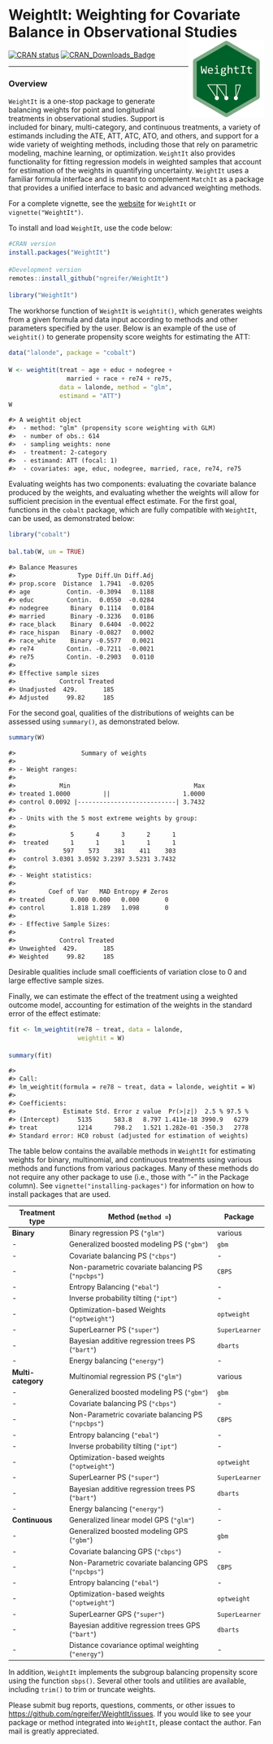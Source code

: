 
<!-- README.md is generated from README.Rmd. Please edit that file -->

# WeightIt: Weighting for Covariate Balance in Observational Studies <img src="man/figures/logo.png" align="right" width="150"/>

<!-- badges: start -->

[![CRAN
status](https://www.r-pkg.org/badges/version/WeightIt?color=00622B)](https://CRAN.R-project.org/package=WeightIt)
[![CRAN_Downloads_Badge](https://cranlogs.r-pkg.org/badges/WeightIt?color=00622B)](https://cran.r-project.org/package=WeightIt)
<!-- badges: end -->

------------------------------------------------------------------------

### Overview

`WeightIt` is a one-stop package to generate balancing weights for point
and longitudinal treatments in observational studies. Support is
included for binary, multi-category, and continuous treatments, a
variety of estimands including the ATE, ATT, ATC, ATO, and others, and
support for a wide variety of weighting methods, including those that
rely on parametric modeling, machine learning, or optimization.
`WeightIt` also provides functionality for fitting regression models in
weighted samples that account for estimation of the weights in
quantifying uncertainty. `WeightIt` uses a familiar formula interface
and is meant to complement `MatchIt` as a package that provides a
unified interface to basic and advanced weighting methods.

For a complete vignette, see the
[website](https://ngreifer.github.io/WeightIt/articles/WeightIt.html)
for `WeightIt` or `vignette("WeightIt")`.

To install and load `WeightIt`, use the code below:

``` r
#CRAN version
install.packages("WeightIt")

#Development version
remotes::install_github("ngreifer/WeightIt")

library("WeightIt")
```

The workhorse function of `WeightIt` is `weightit()`, which generates
weights from a given formula and data input according to methods and
other parameters specified by the user. Below is an example of the use
of `weightit()` to generate propensity score weights for estimating the
ATT:

``` r
data("lalonde", package = "cobalt")

W <- weightit(treat ~ age + educ + nodegree + 
                married + race + re74 + re75, 
              data = lalonde, method = "glm", 
              estimand = "ATT")
W
```

    #> A weightit object
    #>  - method: "glm" (propensity score weighting with GLM)
    #>  - number of obs.: 614
    #>  - sampling weights: none
    #>  - treatment: 2-category
    #>  - estimand: ATT (focal: 1)
    #>  - covariates: age, educ, nodegree, married, race, re74, re75

Evaluating weights has two components: evaluating the covariate balance
produced by the weights, and evaluating whether the weights will allow
for sufficient precision in the eventual effect estimate. For the first
goal, functions in the `cobalt` package, which are fully compatible with
`WeightIt`, can be used, as demonstrated below:

``` r
library("cobalt")

bal.tab(W, un = TRUE)
```

    #> Balance Measures
    #>                 Type Diff.Un Diff.Adj
    #> prop.score  Distance  1.7941  -0.0205
    #> age          Contin. -0.3094   0.1188
    #> educ         Contin.  0.0550  -0.0284
    #> nodegree      Binary  0.1114   0.0184
    #> married       Binary -0.3236   0.0186
    #> race_black    Binary  0.6404  -0.0022
    #> race_hispan   Binary -0.0827   0.0002
    #> race_white    Binary -0.5577   0.0021
    #> re74         Contin. -0.7211  -0.0021
    #> re75         Contin. -0.2903   0.0110
    #> 
    #> Effective sample sizes
    #>            Control Treated
    #> Unadjusted  429.       185
    #> Adjusted     99.82     185

For the second goal, qualities of the distributions of weights can be
assessed using `summary()`, as demonstrated below.

``` r
summary(W)
```

    #>                  Summary of weights
    #> 
    #> - Weight ranges:
    #> 
    #>            Min                                  Max
    #> treated 1.0000         ||                    1.0000
    #> control 0.0092 |---------------------------| 3.7432
    #> 
    #> - Units with the 5 most extreme weights by group:
    #>                                            
    #>               5      4      3      2      1
    #>  treated      1      1      1      1      1
    #>             597    573    381    411    303
    #>  control 3.0301 3.0592 3.2397 3.5231 3.7432
    #> 
    #> - Weight statistics:
    #> 
    #>         Coef of Var   MAD Entropy # Zeros
    #> treated       0.000 0.000   0.000       0
    #> control       1.818 1.289   1.098       0
    #> 
    #> - Effective Sample Sizes:
    #> 
    #>            Control Treated
    #> Unweighted  429.       185
    #> Weighted     99.82     185

Desirable qualities include small coefficients of variation close to 0
and large effective sample sizes.

Finally, we can estimate the effect of the treatment using a weighted
outcome model, accounting for estimation of the weights in the standard
error of the effect estimate:

``` r
fit <- lm_weightit(re78 ~ treat, data = lalonde,
                   weightit = W)

summary(fit)
```

    #> 
    #> Call:
    #> lm_weightit(formula = re78 ~ treat, data = lalonde, weightit = W)
    #> 
    #> Coefficients:
    #>             Estimate Std. Error z value  Pr(>|z|)  2.5 % 97.5 %
    #> (Intercept)     5135      583.8   8.797 1.411e-18 3990.9   6279
    #> treat           1214      798.2   1.521 1.282e-01 -350.3   2778
    #> Standard error: HC0 robust (adjusted for estimation of weights)

The table below contains the available methods in `WeightIt` for
estimating weights for binary, multinomial, and continuous treatments
using various methods and functions from various packages. Many of these
methods do not require any other package to use (i.e., those with “-” in
the Package column). See `vignette("installing-packages")` for
information on how to install packages that are used.

| Treatment type     | Method (`method =`)                                 | Package        |
|--------------------|-----------------------------------------------------|----------------|
| **Binary**         | Binary regression PS (`"glm"`)                      | various        |
| \-                 | Generalized boosted modeling PS (`"gbm"`)           | `gbm`          |
| \-                 | Covariate balancing PS (`"cbps"`)                   | \-             |
| \-                 | Non-parametric covariate balancing PS (`"npcbps"`)  | `CBPS`         |
| \-                 | Entropy Balancing (`"ebal"`)                        | \-             |
| \-                 | Inverse probability tilting (`"ipt"`)               | \-             |
| \-                 | Optimization-based Weights (`"optweight"`)          | `optweight`    |
| \-                 | SuperLearner PS (`"super"`)                         | `SuperLearner` |
| \-                 | Bayesian additive regression trees PS (`"bart"`)    | `dbarts`       |
| \-                 | Energy balancing (`"energy"`)                       | \-             |
| **Multi-category** | Multinomial regression PS (`"glm"`)                 | various        |
| \-                 | Generalized boosted modeling PS (`"gbm"`)           | `gbm`          |
| \-                 | Covariate balancing PS (`"cbps"`)                   | \-             |
| \-                 | Non-Parametric covariate balancing PS (`"npcbps"`)  | `CBPS`         |
| \-                 | Entropy balancing (`"ebal"`)                        | \-             |
| \-                 | Inverse probability tilting (`"ipt"`)               | \-             |
| \-                 | Optimization-based weights (`"optweight"`)          | `optweight`    |
| \-                 | SuperLearner PS (`"super"`)                         | `SuperLearner` |
| \-                 | Bayesian additive regression trees PS (`"bart"`)    | `dbarts`       |
| \-                 | Energy balancing (`"energy"`)                       | \-             |
| **Continuous**     | Generalized linear model GPS (`"glm"`)              | \-             |
| \-                 | Generalized boosted modeling GPS (`"gbm"`)          | `gbm`          |
| \-                 | Covariate balancing GPS (`"cbps"`)                  | \-             |
| \-                 | Non-Parametric covariate balancing GPS (`"npcbps"`) | `CBPS`         |
| \-                 | Entropy balancing (`"ebal"`)                        | \-             |
| \-                 | Optimization-based weights (`"optweight"`)          | `optweight`    |
| \-                 | SuperLearner GPS (`"super"`)                        | `SuperLearner` |
| \-                 | Bayesian additive regression trees GPS (`"bart"`)   | `dbarts`       |
| \-                 | Distance covariance optimal weighting (`"energy"`)  | \-             |

In addition, `WeightIt` implements the subgroup balancing propensity
score using the function `sbps()`. Several other tools and utilities are
available, including `trim()` to trim or truncate weights.

Please submit bug reports, questions, comments, or other issues to
<https://github.com/ngreifer/WeightIt/issues>. If you would like to see
your package or method integrated into `WeightIt`, please contact the
author. Fan mail is greatly appreciated.
